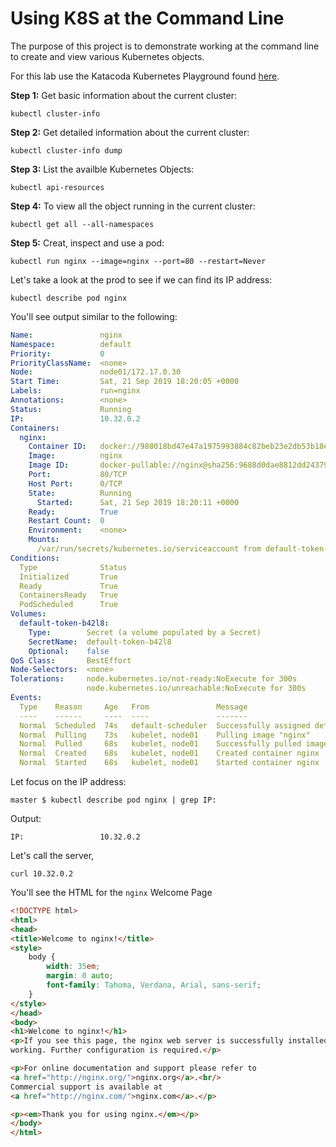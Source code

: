 # Using K8S at the Command Line

The purpose of this project is to demonstrate working at the command line to create and view various Kubernetes objects.

For this lab use the Katacoda Kubernetes Playground found [here](https://katacoda.com/courses/kubernetes/playground).

**Step 1:** Get basic information about the current cluster:

`kubectl cluster-info`

**Step 2:** Get detailed information about the current cluster:

`kubectl cluster-info dump`

**Step 3:** List the availble Kubernetes Objects:

`kubectl api-resources`

**Step 4:** To view all the object running in the current cluster:

`kubectl get all --all-namespaces`

**Step 5:** Creat, inspect and use a pod:

`kubectl run nginx --image=nginx --port=80 --restart=Never`

Let's take a look at the prod to see if we can find its IP address:

`kubectl describe pod nginx`

You'll see output similar to the following:

```yaml
Name:               nginx
Namespace:          default
Priority:           0
PriorityClassName:  <none>
Node:               node01/172.17.0.30
Start Time:         Sat, 21 Sep 2019 18:20:05 +0000
Labels:             run=nginx
Annotations:        <none>
Status:             Running
IP:                 10.32.0.2
Containers:
  nginx:
    Container ID:   docker://988018bd47e47a1975993884c82beb23e2db53b18e792a24c38fa31edba48e8b
    Image:          nginx
    Image ID:       docker-pullable://nginx@sha256:9688d0dae8812dd2437947b756393eb0779487e361aa2ffbc3a529dca61f102c
    Port:           80/TCP
    Host Port:      0/TCP
    State:          Running
      Started:      Sat, 21 Sep 2019 18:20:11 +0000
    Ready:          True
    Restart Count:  0
    Environment:    <none>
    Mounts:
      /var/run/secrets/kubernetes.io/serviceaccount from default-token-b42l8 (ro)
Conditions:
  Type              Status
  Initialized       True
  Ready             True
  ContainersReady   True
  PodScheduled      True
Volumes:
  default-token-b42l8:
    Type:        Secret (a volume populated by a Secret)
    SecretName:  default-token-b42l8
    Optional:    false
QoS Class:       BestEffort
Node-Selectors:  <none>
Tolerations:     node.kubernetes.io/not-ready:NoExecute for 300s
                 node.kubernetes.io/unreachable:NoExecute for 300s
Events:
  Type    Reason     Age   From               Message
  ----    ------     ----  ----               -------
  Normal  Scheduled  74s   default-scheduler  Successfully assigned default/nginx to node01
  Normal  Pulling    73s   kubelet, node01    Pulling image "nginx"
  Normal  Pulled     68s   kubelet, node01    Successfully pulled image "nginx"
  Normal  Created    68s   kubelet, node01    Created container nginx
  Normal  Started    68s   kubelet, node01    Started container nginx
```
Let focus on the IP address:

`master $ kubectl describe pod nginx | grep IP:`

Output:

`IP:                 10.32.0.2`

Let's call the server,

`curl 10.32.0.2`

You'll see the HTML for the `nginx` Welcome Page

```HTML
<!DOCTYPE html>
<html>
<head>
<title>Welcome to nginx!</title>
<style>
    body {
        width: 35em;
        margin: 0 auto;
        font-family: Tahoma, Verdana, Arial, sans-serif;
    }
</style>
</head>
<body>
<h1>Welcome to nginx!</h1>
<p>If you see this page, the nginx web server is successfully installed and
working. Further configuration is required.</p>

<p>For online documentation and support please refer to
<a href="http://nginx.org/">nginx.org</a>.<br/>
Commercial support is available at
<a href="http://nginx.com/">nginx.com</a>.</p>

<p><em>Thank you for using nginx.</em></p>
</body>
</html>
```


